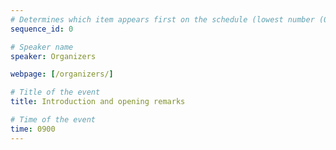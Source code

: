 ```yaml
---
# Determines which item appears first on the schedule (lowest number (0) appears first)
sequence_id: 0

# Speaker name
speaker: Organizers

webpage: [/organizers/]

# Title of the event
title: Introduction and opening remarks

# Time of the event
time: 0900
---
```

